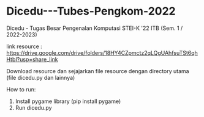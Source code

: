 # Dicedu---Tubes-Pengkom-2022
Dicedu - Tugas Besar Pengenalan Komputasi STEI-K '22 ITB (Sem. 1 / 2022-2023)
  
link resource : https://drive.google.com/drive/folders/18HY4CZpmctz2qLQgUAhfsuTSt6qhHtbI?usp=share_link

Download resource dan sejajarkan file resource dengan directory utama (file dicedu.py dan lainnya)
  
How to run:
1. Install pygame library (pip install pygame)
2. Run dicedu.py
